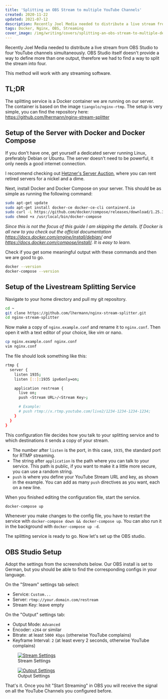 ```yaml
---
title: 'Splitting an OBS Stream to multiple YouTube Channels'
created: 2020-11-22
updated: 2021-07-12
description: Recently Joel Media needed to distribute a live stream from OBS Studio to four YouTube channels simultaneously. OBS Studio itself doesn’t provide a way to define more than one output, therefore we had to find a way to split the stream into four.
tags: Docker, Nginx, OBS, Streaming
cover_image: /img/writing/covers/splitting-an-obs-stream-to-multiple-destinations.jpg
---
```


Recently Joel Media needed to distribute a live stream from OBS Studio to four YouTube channels simultaneously. OBS Studio itself doesn't provide a way to define more than one output, therefore we had to find a way to split the stream into four.

This method will work with any streaming software.

## TL;DR

The splitting service is a Docker container we are running on our server. The container is based on the image `tiangolo/nginx-rtmp`. The setup is very simple, you can find the repository here: https://github.com/lhermann/nginx-stream-splitter

## Setup of the Server with Docker and Docker Compose

If you don't have one, get yourself a dedicated server running Linux, preferably Debian or Ubuntu. The server doesn't need to be powerful, it only needs a good internet connection.

I recommend checking out [Hetzner's Server Auction](https://www.hetzner.com/sb), where you can rent retired servers for a nickel and a dime.

Next, install Docker and Docker Compose on your server. This should be as simple as running the following command:

```sh
sudo apt-get update
sudo apt-get install docker-ce docker-ce-cli containerd.io
sudo curl -L https://github.com/docker/compose/releases/download/1.25.3/docker-compose-`uname -s`-`uname -m` -o /usr/local/bin/docker-compose
sudo chmod +x /usr/local/bin/docker-compose
```

_Since this is not the focus of this guide I am skipping the details. If Docker is all new to you check out the official documentation https://docs.docker.com/engine/install/debian/ and https://docs.docker.com/compose/install/. It is easy to learn._

Check if you get some meaningful output with these commands and then we are good to go.

```sh
docker --version
docker-compose --version
```

## Setup of the Livestream Splitting Service

Navigate to your home directory and pull my git repository.

```sh
cd ~
git clone https://github.com/lhermann/nginx-stream-splitter.git
cd nginx-stream-splitter
```

Now make a copy of `nginx.example.conf` and rename it to `nginx.conf`. Then open it with a text editor of your choice, like vim or nano.

```sh
cp nginx.example.conf nginx.conf
vim nginx.conf
```

The file should look something like this:

```sh
rtmp {
  server {
    listen 1935;
    listen [::]:1935 ipv6only=on;

    application restream {
      live on;
      push <Stream URL>/<Stream Key>;

      # Example:
      # push rtmp://x.rtmp.youtube.com/live2/1234-1234-1234-1234;
    }
  }
}
```

This configuration file decides how you talk to your splitting service and to which destinations it sends a copy of your stream.

- The number after `listen` is the port, in this case, `1935`, the standard port for RTMP streaming.
- The string after `application` is the path where you can talk to your service. This path is public, if you want to make it a little more secure, you can use a random string.
- `push` is where you define your YouTube Stream URL and key, as shown in the example. You can add as many `push` directives as you want, each on a new line.

When you finished editing the configuration file, start the service.

```sh
docker-compose up
```

Whenever you make changes to the config file, you have to restart the service with `docker-compose down && docker-compose up`. You can also run it in the background with `docker-compose up -d`.

The splitting service is ready to go. Now let's set up the OBS studio.

## OBS Studio Setup

Adopt the settings from the screenshots below. Our OBS install is set to German, but you should be able to find the corresponding configs in your language.

On the "Stream" settings tab select:

- Service: `Custom...`
- Server: `rtmp://your.domain.com/restream`
- Stream Key: leave empty

On the "Output" settings tab:

- Output Mode: `Advanced`
- Encoder: `x264` or similar
- Bitrate: at least `5000 Kbps` (otherwise YouTube complains)
- Keyframe Interval: `2` (at least every 2 seconds, otherwise YouTube complains)

<div class="flex justify-around flex-wrap md:flex-nowrap">
  <figure class="w-full md:w-1/2 md:pr-2">
    <a href="/img/writing/obs-restream-setup-1.jpg">
      <img
        class="rounded inline-block shadow"
        src="/img/writing/obs-restream-setup-1.jpg"
        alt="Stream Settings"
      />
    </a>
    <figcaption>Stream Settings</figcaption>
  </figure>
  <figure class="w-full md:w-1/2 md:pl-2">
    <a href="/img/writing/obs-restream-setup-2.jpg">
      <img
        class="rounded inline-block shadow"
        src="/img/writing/obs-restream-setup-2.jpg"
        alt="Output Settings"
      />
    </a>
    <figcaption>Output Settings</figcaption>
  </figure>
</div>

That's it. Once you hit "Start Streaming" in OBS you will receive the signal on all the YouTube Channels you configured before.

